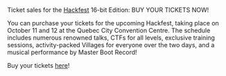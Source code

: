 Ticket sales for the [Hackfest](https://hackfest.ca) 16-bit Edition: BUY YOUR TICKETS NOW!

You can purchase your tickets for the upcoming Hackfest, taking place on October 11 and 12 at the Quebec City Convention Centre. The schedule includes numerous renowned talks, CTFs for all levels, exclusive training sessions, activity-packed Villages for everyone over the two days, and a musical performance by Master Boot Record!

Buy your tickets [here](https://hackfest.ca/en/register/)!
